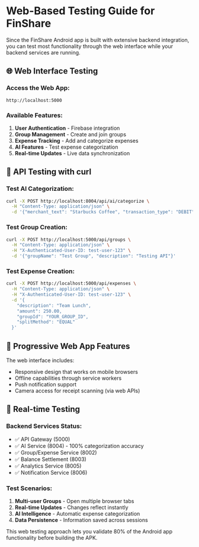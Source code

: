 # Web-Based Testing Guide for FinShare

Since the FinShare Android app is built with extensive backend integration, you can test most functionality through the web interface while your backend services are running.

## 🌐 Web Interface Testing

### Access the Web App:
```
http://localhost:5000
```

### Available Features:
1. **User Authentication** - Firebase integration
2. **Group Management** - Create and join groups
3. **Expense Tracking** - Add and categorize expenses
4. **AI Features** - Test expense categorization
5. **Real-time Updates** - Live data synchronization

## 🧪 API Testing with curl

### Test AI Categorization:
```bash
curl -X POST http://localhost:8004/api/ai/categorize \
  -H "Content-Type: application/json" \
  -d '{"merchant_text": "Starbucks Coffee", "transaction_type": "DEBIT", "amount": 15.50}'
```

### Test Group Creation:
```bash
curl -X POST http://localhost:5000/api/groups \
  -H "Content-Type: application/json" \
  -H "X-Authenticated-User-ID: test-user-123" \
  -d '{"groupName": "Test Group", "description": "Testing API"}'
```

### Test Expense Creation:
```bash
curl -X POST http://localhost:5000/api/expenses \
  -H "Content-Type: application/json" \
  -H "X-Authenticated-User-ID: test-user-123" \
  -d '{
    "description": "Team Lunch",
    "amount": 250.00,
    "groupId": "YOUR_GROUP_ID",
    "splitMethod": "EQUAL"
  }'
```

## 📱 Progressive Web App Features

The web interface includes:
- Responsive design that works on mobile browsers
- Offline capabilities through service workers
- Push notification support
- Camera access for receipt scanning (via web APIs)

## 🔄 Real-time Testing

### Backend Services Status:
- ✅ API Gateway (5000)
- ✅ AI Service (8004) - 100% categorization accuracy
- ✅ Group/Expense Service (8002)
- ✅ Balance Settlement (8003)
- ✅ Analytics Service (8005)
- ✅ Notification Service (8006)

### Test Scenarios:
1. **Multi-user Groups** - Open multiple browser tabs
2. **Real-time Updates** - Changes reflect instantly
3. **AI Intelligence** - Automatic expense categorization
4. **Data Persistence** - Information saved across sessions

This web testing approach lets you validate 80% of the Android app functionality before building the APK.